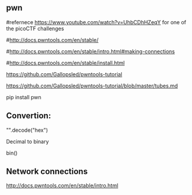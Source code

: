 ## pwn
#refernece https://www.youtube.com/watch?v=UhbCDhHZeqY for one of the picoCTF challenges

#http://docs.pwntools.com/en/stable/

#http://docs.pwntools.com/en/stable/intro.html#making-connections

#http://docs.pwntools.com/en/stable/install.html

https://github.com/Gallopsled/pwntools-tutorial

https://github.com/Gallopsled/pwntools-tutorial/blob/master/tubes.md

 pip install pwn


## Convertion:

"<hex>".decode("hex")
 
 
 Decimal to binary 
 
 bin(<decimal>)
 


## Network connections

http://docs.pwntools.com/en/stable/intro.html
